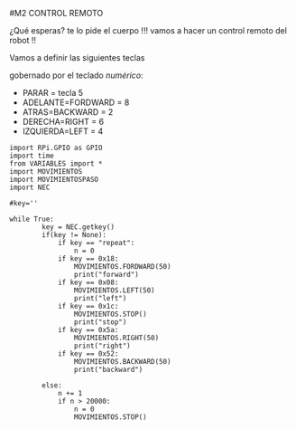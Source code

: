 #M2 CONTROL REMOTO

¿Qué esperas? te lo pide el cuerpo !!! vamos a hacer un control remoto del robot !!

Vamos a definir las siguientes teclas

gobernado por el teclado *numérico*:

* PARAR = tecla 5
* ADELANTE=FORDWARD = 8
* ATRAS=BACKWARD = 2
* DERECHA=RIGHT = 6
* IZQUIERDA=LEFT = 4



```cpp+lineNumbers:true
import RPi.GPIO as GPIO
import time
from VARIABLES import *
import MOVIMIENTOS
import MOVIMIENTOSPASO
import NEC

#key=''

while True:
		key = NEC.getkey()
		if(key != None):
			if key == "repeat":
				n = 0				 
			if key == 0x18:
				MOVIMIENTOS.FORDWARD(50)
				print("forward")
			if key == 0x08:
				MOVIMIENTOS.LEFT(50)
				print("left")
			if key == 0x1c:
				MOVIMIENTOS.STOP()
				print("stop")
			if key == 0x5a:
				MOVIMIENTOS.RIGHT(50)
				print("right")
			if key == 0x52:
				MOVIMIENTOS.BACKWARD(50)		
				print("backward")

		else:
			n += 1
			if n > 20000:
				n = 0
				MOVIMIENTOS.STOP()
				
```